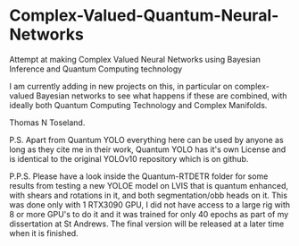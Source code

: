 # Complex-Valued-Quantum-Neural-Networks
Attempt at making Complex Valued Neural Networks using Bayesian Inference and Quantum Computing technology

I am currently adding in new projects on this, in particular on complex-valued Bayesian networks to see what happens if these are combined, with ideally
both Quantum Computing Technology and Complex Manifolds.

Thomas N Toseland.

P.S. Apart from Quantum YOLO everything here can be used by anyone as long as they cite me in their work, Quantum YOLO has it's own License and is identical to the original YOLOv10 repository which is on github.

P.P.S. Please have a look inside the Quantum-RTDETR folder for some results from testing a new YOLOE model on LVIS that is quantum enhanced, with shears and rotations in it, and both segmentation/obb heads on it. This was done only with 1 RTX3090 GPU, I did not have access to a large rig with 8 or more GPU's to do it and it was trained for only 40 epochs as part of my dissertation at St Andrews. The final version will be released at a later time when it is finished.
